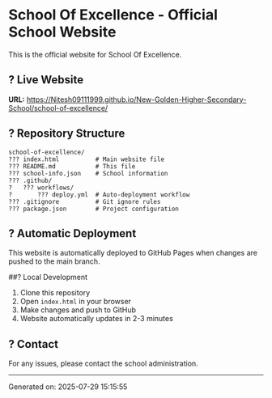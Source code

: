 # School Of Excellence - Official School Website

This is the official website for School Of Excellence.

## ? Live Website
**URL:** https://Nitesh09111999.github.io/New-Golden-Higher-Secondary-School/school-of-excellence/

## ? Repository Structure
```
school-of-excellence/
??? index.html          # Main website file
??? README.md           # This file
??? school-info.json    # School information
??? .github/
?   ??? workflows/
?       ??? deploy.yml  # Auto-deployment workflow
??? .gitignore          # Git ignore rules
??? package.json        # Project configuration
```

## ? Automatic Deployment
This website is automatically deployed to GitHub Pages when changes are pushed to the main branch.

##? Local Development
1. Clone this repository
2. Open `index.html` in your browser
3. Make changes and push to GitHub
4. Website automatically updates in 2-3 minutes

## ? Contact
For any issues, please contact the school administration.

---
Generated on: 2025-07-29 15:15:55
